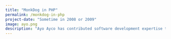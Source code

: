 ```yaml
---
title: "MonkDog in PHP"
permalink: /monkdog-in-php
project-date: "Sometime in 2008 or 2009"
image: ayo.png
description: "Ayo Ayco has contributed software development expertise to UPLB, DOST, Infor, and various government-funded projects such as University of the Philippines’ National Operational Assessment of Hazards and Ateneo’s Cloud-Based Intelligent Total Analysis System."
---
```


<!--
The year was 2006. Or was it 2007? I'm not sure. I was but a sophomore student in the leading university for taking up Computer Science in the Philippines. No idea about what I wanted to do in life, but I knew I wanted to learn how computers work.

MonkDog is a turn-based game inspired by the classic Pokemon battle system.

I created the game using C as a project for the basic programming course I took as a sophomore Computer Science student.

-->
